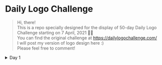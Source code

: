 # Daily Logo Challenge
> Hi, there!   
> This is a repo specially designed for the display of 50-day Daily Logo Challenge starting on 7 April, 2021 🎉✨   
> You can find the original challenge at https://dailylogochallenge.com/   
> I will post my version of logo design here :)   
> Please feel free to comment!
   
<details>
<summary>Day 1</summary>

</details>
